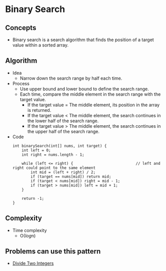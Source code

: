 # Binary Search

## Concepts
- Binary search is a search algorithm that finds the position of a target value within a sorted array.

## Algorithm
- Idea
   - Narrow down the search range by half each time.
- Process
   - Use upper bound and lower bound to define the search range.
   - Each time, compare the middle element in the search range with the target value.
      - If the target value = The middle element, its position in the array is returned. 
      - If the target value < The middle element, the search continues in the lower half of the search range. 
      - If the target value > The middle element, the search continues in the upper half of the search range.
- Code
  ```
  int binarySearch(int[] nums, int target) {
      int left = 0;
      int right = nums.length - 1;
      
      while (left <= right) {                            // left and right could point to the same element
          int mid = (left + right) / 2;
          if (target == nums[mid]) return mid;
          if (target < nums[mid]) right = mid - 1;
          if (target > nums[mid]) left = mid + 1;
      }
      
      return -1;
  }
  ```
## Complexity
- Time complexity
   - O(*log*n)

## Problems can use this pattern
- [Divide Two Integers](docs/problems/math/Divide_Two_Integers.md)
